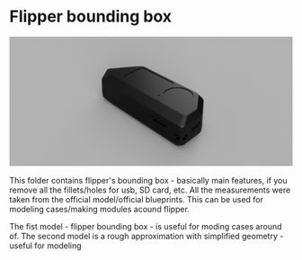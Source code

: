 # Flipper bounding box

![Mockup model](img/mockup.png)

This folder contains flipper's bounding box - basically main features, if you remove all the fillets/holes for usb, SD card, etc. All the measurements were taken from the official model/official blueprints. This can be used for modeling cases/making modules acound flipper.

The fist model - flipper bounding box - is useful for moding cases around of. The second model is a rough approximation with simplified geometry - useful for modeling 